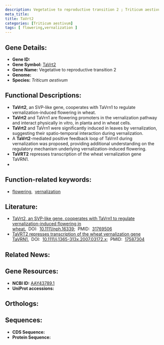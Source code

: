 ```yaml
---
description: Vegetative to reproductive transition 2 ; Triticum aestivum
meta_title:
title: TaVrt2
categories: [Triticum aestivum]
tags: [ flowering,vernalization ]
---
```


## Gene Details:
- **Gene ID:** []()
- **Gene Symbol:** <u>TaVrt2</u>
- **Gene Name:** Vegetative to reproductive transition 2
- **Genome:** []()
- **Species:** *Triticum aestivum*

## Functional Descriptions:
   - **TaVrt2**, an SVP-like gene, cooperates with TaVrn1 to regulate vernalization-induced flowering in wheat.
   - **TaVrt2** and TaVrn1 are flowering promoters in the vernalization pathway and interact physically in vitro, in planta and in wheat cells.
   - **TaVrt2** and TaVrn1 were significantly induced in leaves by vernalization, suggesting their spatio-temporal interaction during vernalization.
   - A **TaVrt2**-mediated positive feedback loop of TaVrn1 during vernalization was proposed, providing additional understanding on the regulatory mechanism underlying vernalization-induced flowering.
   - **TaVRT2** represses transcription of the wheat vernalization gene TaVRN1.
   - 

## Function-related keywords:
   - [flowering](/tags/flowering/),&nbsp;&nbsp;[vernalization](/tags/vernalization/)

## Literature:
   - [TaVrt2, an SVP-like gene, cooperates with TaVrn1 to regulate vernalization-induced flowering in wheat.](https://doi.org/10.1111/nph.16339)&nbsp;&nbsp;DOI:&nbsp;&nbsp;[10.1111/nph.16339](https://doi.org/10.1111/nph.16339);&nbsp;&nbsp;PMID:&nbsp;&nbsp;[31769506](https://pubmed.ncbi.nlm.nih.gov/31769506/)
   - [TaVRT2 represses transcription of the wheat vernalization gene TaVRN1.](https://doi.org/10.1111/j.1365-313x.2007.03172.x)&nbsp;&nbsp;DOI:&nbsp;&nbsp;[10.1111/j.1365-313x.2007.03172.x](https://doi.org/10.1111/j.1365-313x.2007.03172.x);&nbsp;&nbsp;PMID:&nbsp;&nbsp;[17587304](https://pubmed.ncbi.nlm.nih.gov/17587304/)

## Related News:

## Gene Resources:
- **NCBI ID:**  [AAY43789.1](https://www.ncbi.nlm.nih.gov/gene/?term=AAY43789.1)
- **UniProt accessions:**  [](https://www.uniprot.org/uniprotkb//entry)

## Orthologs:

## Sequences:
- **CDS Sequence:**
- **Protein Sequence:**
